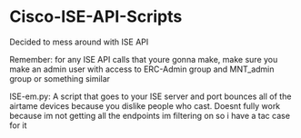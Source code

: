 # Cisco-ISE-API-Scripts
Decided to mess around with ISE API

Remember: for any ISE API calls that youre gonna make, make sure you make an admin user with access to ERC-Admin group and MNT_admin group or something similar

ISE-em.py: A script that goes to your ISE server and port bounces all of the airtame devices because you dislike people who cast. Doesnt fully work because im not getting all the endpoints im filtering on so i have a tac case for it

